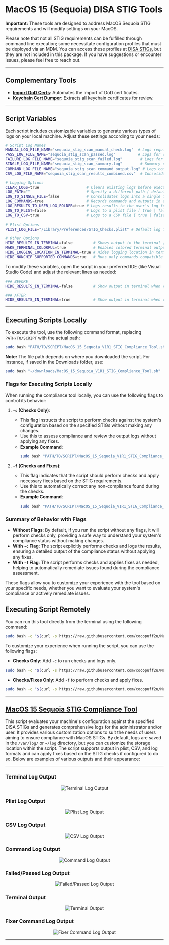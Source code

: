 # MacOS 15 (Sequoia) DISA STIG Tools

**Important:** These tools are designed to address MacOS Sequoia STIG requirements and will modify settings on your MacOS.

Please note that not all STIG requirements can be fulfilled through command line execution; some necessitate configuration profiles that must be deployed via an MDM. You can access these profiles at [DISA STIGs](https://public.cyber.mil/stigs/), but they are not included in this package. If you have suggestions or encounter issues, please feel free to reach out.

---

## Complementary Tools

- **[Import DoD Certs](https://github.com/cocopuff2u/MacOS_GOV_Scripts/tree/main/Keychain_And_Certificates_Scripts/Import_DoD_Certs.sh)**: Automates the import of DoD certificates.
- **[Keychain Cert Dumper](https://github.com/cocopuff2u/MacOS_GOV_Scripts/tree/main/Keychain%20%26%20Certificates%20Scripts)**: Extracts all keychain certificates for review.

---

## Script Variables

Each script includes customizable variables to generate various types of logs on your local machine. Adjust these settings according to your needs:

```bash
# Script Log Names
MANUAL_LOG_FILE_NAME="sequoia_stig_scan_manual_check.log"  # Logs requiring manual review
PASS_LOG_FILE_NAME="sequoia_stig_scan_passed.log"          # Logs for checks that pass
FAILURE_LOG_FILE_NAME="sequoia_stig_scan_failed.log"        # Logs for checks that fail
SINGLE_LOG_FILE_NAME="sequoia_stig_scan_summary.log"        # Summary of passed and failed checks
COMMAND_LOG_FILE_NAME="sequoia_stig_scan_command_output.log" # Logs command outputs
CSV_LOG_FILE_NAME="sequoia_stig_scan_results_combined.csv"  # Consolidated CSV of results

# Logging Options
CLEAR_LOGS=true                     # Clears existing logs before execution [ true (default) | false ]
LOG_PATH=""                         # Specify a different path [ defaults to /var/log/ if left blank ]
LOG_TO_SINGLE_FILE=false            # Consolidates logs into a single file [ true | false (default) ]
LOG_COMMANDS=true                   # Records commands and outputs in a log file, ideal for STIG compliance [ true (default) | false ]
LOG_RESULTS_TO_USER_LOG_FOLDER=true # Logs results to the user's log folder [ true (default) | false ]
LOG_TO_PLIST=false                  # Logs to a plist file [ true | false (default) ]
LOG_TO_CSV=true                     # Logs to a CSV file [ true | false (default) ]

# Plist Options
PLIST_LOG_FILE="/Library/Preferences/STIG_Checks.plist" # Default log file path

# Other Options
HIDE_RESULTS_IN_TERMINAL=false         # Shows output in the terminal [ true | false (default) ]
MAKE_TERMINAL_COLORFUL=true            # Enables colored terminal output *Requires HIDE_RESULTS_IN_TERMINAL=false* [ true (default) | false ]
HIDE_LOGGING_LOCATION_IN_TERMINAL=true # Hides logging location in terminal output [ true (default) | false ]
HIDE_NONCHIP_SUPPORTED_COMMANDS=true   # Runs only commands compatible with the hardware [ true (default) | false ]
```

To modify these variables, open the script in your preferred IDE (like Visual Studio Code) and adjust the relevant lines as needed:

```bash
### BEFORE
HIDE_RESULTS_IN_TERMINAL=false         # Show output in terminal when running script locally [ true | false (default) ]

### AFTER
HIDE_RESULTS_IN_TERMINAL=true          # Show output in terminal when running script locally [ true | false (default) ]
```

---

## Executing Scripts Locally

To execute the tool, use the following command format, replacing `PATH/TO/SCRIPT` with the actual path:

```bash
sudo bash "PATH/TO/SCRIPT/MacOS_15_Sequoia_V1R1_STIG_Compliance_Tool.sh"
```

**Note:** The file path depends on where you downloaded the script. For instance, if saved in the Downloads folder, use:

```bash
sudo bash "~/downloads/MacOS_15_Sequoia_V1R1_STIG_Compliance_Tool.sh"
```

### Flags for Executing Scripts Locally

When running the compliance tool locally, you can use the following flags to control its behavior:

1. **`-c` (Checks Only)**:
   - This flag instructs the script to perform checks against the system's configuration based on the specified STIGs without making any changes. 
   - Use this to assess compliance and review the output logs without applying any fixes. 
   - **Example Command**:
     ```bash
     sudo bash "PATH/TO/SCRIPT/MacOS_15_Sequoia_V1R1_STIG_Compliance_Tool.sh" -c
     ```

2. **`-f` (Checks and Fixes)**:
   - This flag indicates that the script should perform checks and apply necessary fixes based on the STIG requirements.
   - Use this to automatically correct any non-compliance found during the checks. 
   - **Example Command**:
     ```bash
     sudo bash "PATH/TO/SCRIPT/MacOS_15_Sequoia_V1R1_STIG_Compliance_Tool.sh" -f
     ```

### Summary of Behavior with Flags

- **Without Flags**: By default, if you run the script without any flags, it will perform checks only, providing a safe way to understand your system's compliance status without making changes.
- **With `-c` Flag**: The script explicitly performs checks and logs the results, ensuring a detailed output of the compliance status without applying any fixes.
- **With `-f` Flag**: The script performs checks and applies fixes as needed, helping to automatically remediate issues found during the compliance assessment.

These flags allow you to customize your experience with the tool based on your specific needs, whether you want to evaluate your system's compliance or actively remediate issues.

## Executing Script Remotely

You can run this tool directly from the terminal using the following command:

```bash
sudo bash -c "$(curl -s https://raw.githubusercontent.com/cocopuff2u/MacOS_GOV_Scripts/main/MacOS_Sequoia_STIG_Tools/MacOS_15_Sequoia_V1R1_STIG_Compliance_Tool.sh)"
```

To customize your experience when running the script, you can use the following flags:

- **Checks Only**: Add `-c` to run checks and logs only.

```bash
sudo bash -c "$(curl -s https://raw.githubusercontent.com/cocopuff2u/MacOS_GOV_Scripts/main/MacOS_Sequoia_STIG_Tools/MacOS_15_Sequoia_V1R1_STIG_Compliance_Tool.sh)" -c
```

- **Checks/Fixes Only**: Add `-f` to perform checks and apply fixes.

```bash
sudo bash -c "$(curl -s https://raw.githubusercontent.com/cocopuff2u/MacOS_GOV_Scripts/main/MacOS_Sequoia_STIG_Tools/MacOS_15_Sequoia_V1R1_STIG_Compliance_Tool.sh)" -f
```

---

## [MacOS 15 Sequoia STIG Compliance Tool](https://github.com/cocopuff2u/MacOS_GOV_Scripts/blob/main/MacOS_Sequoia_STIG_Tools/MacOS_15_Sequoia_V1R1_STIG_Compliance_Tool.sh)

This script evaluates your machine's configuration against the specified DISA STIGs and generates comprehensive logs for the administrator and/or user. It provides various customization options to suit the needs of users aiming to ensure compliance with MacOS STIGs. By default, logs are saved in the `/var/log/` or `~/log` directory, but you can customize the storage location within the script. The script supports output in plist, CSV, and log formats and can apply fixes based on the STIG checks if configured to do so. Below are examples of various outputs and their appearance:

---

### Terminal Log Output

<p align="center">
<img src="images/Example_check_terminal_log.png" alt="Terminal Log Output">
</p>

### Plist Log Output

<p align="center">
<img src="images/Example_plist_output.png" alt="Plist Log Output">
</p>

### CSV Log Output

<p align="center">
<img src="images/Example_csv_output.png" alt="CSV Log Output">
</p>

### Command Log Output

<p align="center">
<img src="images/Example_Command_output_log.png" alt="Command Log Output">
</p>

### Failed/Passed Log Output

<p align="center">
<img src="images/Example_Passed_STIG_log.png" alt="Failed/Passed Log Output">
</p>

### Terminal Output

<p align="center">
<img src="images/Example_terminal_fixer_log.png" alt="Terminal Output">
</p>

### Fixer Command Log Output

<p align="center">
<img src="images/Example_Fixer_Command_output_log.png" alt="Fixer Command Log Output">
</p>

---